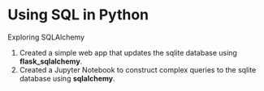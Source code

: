 # Using SQL in Python
Exploring SQLAlchemy  
1. Created a simple web app that updates the sqlite database using **flask_sqlalchemy**.
2. Created a Jupyter Notebook to construct complex queries to the sqlite database using **sqlalchemy**.
